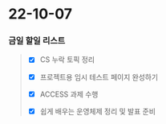 # 22-10-07
### 금일 할일 리스트

> - [x] CS 누락 토픽 정리
>
> - [x] 프로젝트용 임시 테스트 페이지 완성하기
>
> - [x] ACCESS 과제 수행
>
> - [x] 쉽게 배우는 운영체제 정리 및 발표 준비 